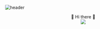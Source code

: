 ![header](https://capsule-render.vercel.app/api?type=egg&text=Welcome!&color=gradient&height=200&fontAlignY=40)

<div align="center">
  👋 Hi there 👋
  <br/>
  <img src="https://img.shields.io/badge/python-3776AB?style=flat-square&logo=python&logoColor=white"/>
</div>


<!--
**DaewonKim-98/DaewonKim-98** is a ✨ _special_ ✨ repository because its `README.md` (this file) appears on your GitHub profile.

Here are some ideas to get you started:

- 🔭 I’m currently working on ...
- 🌱 I’m currently learning ...
- 👯 I’m looking to collaborate on ...
- 🤔 I’m looking for help with ...
- 💬 Ask me about ...
- 📫 How to reach me: ...
- 😄 Pronouns: ...
- ⚡ Fun fact: ...
-->

